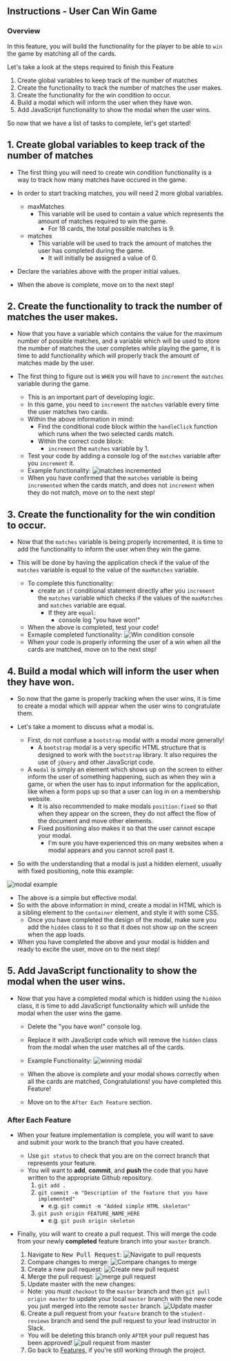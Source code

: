 Instructions - User Can Win Game
--

### Overview

In this feature, you will build the functionality for the player to be able to `win` the game by matching all of the cards.

Let's take a look at the steps required to finish this Feature

1. Create global variables to keep track of the number of matches
2. Create the functionality to track the number of matches the user makes.
3. Create the functionality for the win condition to occur.
4. Build a modal which will inform the user when they have won.
5. Add JavaScript functionality to show the modal when the user wins.

So now that we have a list of tasks to complete, let's get started!

## 1. Create global variables to keep track of the number of matches

- The first thing you will need to create win condition functionality is a way to track how many matches have occured in the game.

- In order to start tracking matches, you will need 2 more global variables.
    - maxMatches
        - This variable will be used to contain a value which represents the amount of matches required to win the game.
            - For 18 cards, the total possible matches is 9.
    - matches
        - This variable will be used to track the amount of matches the user has completed during the game.
            - It will initially be assigned a value of 0.
- Declare the variables above with the proper initial values.
- When the above is complete, move on to the next step!

## 2. Create the functionality to track the number of matches the user makes.

- Now that you have a variable which contains the value for the maximum number of possible matches, and a variable which will be used to store the number of matches the user completes while playing the game, it is time to add functionality which will properly track the amount of matches made by the user.

- The first thing to figure out is `WHEN` you will have to `increment` the `matches` variable during the game.
    - This is an important part of developing logic.
    - In this game, you need to `increment` the `matches` variable every time the user matches two cards.
    - Within the above information in mind:
        - Find the conditional code block within the `handleClick` function which runs when the two selected cards match.
        - Within the correct code block:
            - `increment` the `matches` variable by 1.
    - Test your code by adding a console log of the `matches` variable after you `increment` it.
    - Example functionality:
    ![matches incremented](../feature-gifs/matches-increment.gif)
    - When you have confirmed that the `matches` variable is being `incremented` when the cards match, and does not `increment` when they do not match, move on to the next step!

## 3. Create the functionality for the win condition to occur.

- Now that the `matches` variable is being properly incremented, it is time to add the functionality to inform the user when they win the game.

- This will be done by having the application check if the value of the `matches` variable is equal to the value of the `maxMatches` variable.
    - To complete this functionality:
        - create an `if` conditional statement directly after you `increment` the `matches` variable which checks if the values of the `maxMatches` and `matches` variable are equal.
            - If they are `equal`:
                - console log "you have won!"
    - When the above is completed, test your code!
    - Exmaple completed functionality:
    ![Win condition console](../feature-gifs/winning-console.gif)
    - When your code is properly informing the user of a win when all the cards are matched, move on to the next step!

## 4. Build a modal which will inform the user when they have won.

- So now that the game is properly tracking when the user wins, it is time to create a modal which will appear when the user wins to congratulate them.

- Let's take a moment to discuss what a modal is.
    - First, do not confuse a `bootstrap` modal with a modal more generally!
        - A `bootstrap` modal is a very specific HTML structure that is designed to work with the `bootstrap` library. It also requires the use of `jQuery` and other JavaScript code.
    - A `modal` is simply an element which shows up on the screen to either inform the user of something happening, such as when they win a game, or when the user has to input information for the application, like when a form pops up so that a user can log in on a membership website.
        - It is also recommended to make modals `position:fixed` so that when they appear on the screen, they do not affect the flow of the document and move other elements.
        - Fixed positioning also makes it so that the user cannot escape your modal.
            - I'm sure you have experienced this on many websites when a modal appears and you cannot scroll past it.
- So with the understanding that a modal is just a hidden element, usually with fixed positioning, note this example:

![modal example](../images/example-modal.png)
- The above is a simple but effective modal.
- So with the above information in mind, create a modal in HTML which is a sibling element to the `container` element, and style it with some CSS.
    - Once you have completed the design of the modal, make sure you add the `hidden` class to it so that it does not show up on the screen when the app loads.
- When you have completed the above and your modal is hidden and ready to excite the user, move on to the next step!

## 5. Add JavaScript functionality to show the modal when the user wins.

- Now that you have a completed modal which is hidden using the `hidden` class, it is time to add JavaScript functionality which will unhide the modal when the user wins the game.
    - Delete the "you have won!" console log.
    - Replace it with JavaScript code which will remove the `hidden` class from the modal when the user matches all of the cards.
    - Example Functionality:
    ![winning modal](../feature-gifs/winning-modal.gif)

    - When the above is complete and your modal shows correctly when all the cards are matched, Congratulations! you have completed this Feature!
    - Move on to the `After Each Feature` section.

### After Each Feature

- When your feature implementation is complete, you will want to save and submit your work to the branch that you have created.
  - Use `git status` to check that you are on the correct branch that represents your feature.
  - You will want to **add**, **commit**, and **push** the code that you have written to the appropriate Github repository.
    1. `git add .`
    2. `git commit -m "Description of the feature that you have implemented"`
       - e.g. `git commit -m "Added simple HTML skeleton"`
    3. `git push origin FEATURE_NAME_HERE`
       - e.g. `git push origin skeleton`

- Finally, you will want to create a pull request. This will merge the code from your newly **completed** feature branch into your `master` branch.

  1. Navigate to <kbd>New Pull Request</kbd>:
  ![Navigate to pull requests](../post-feature/navigate-to-pull-request.gif)
  2. Compare changes to merge:
  ![Compare changes to merge](../post-feature/compare-changes.gif)
  3. Create a new pull request:
  ![Create new pull request](../post-feature/create-pull-request.gif)
  4. Merge the pull request:
  ![merge pull request](../feature-gifs/merge-request.gif)
  5. Update master with the new changes:
  - Note: you must `checkout` to the `master` branch and then `git pull origin master` to update your local `master` branch with the new code you just merged into the remote `master` branch.
  ![Update master](../post-feature/pull-new-changes.gif)
  6. Create a pull request from your `feature` branch to the `student-reviews` branch and send the pull request to your lead instructor in Slack.
    - You will be deleting this branch only `AFTER` your pull request has been approved!
![pull request from master](../post-feature/pull-request.gif)
  7. Go back to [Features](../../README.md#features), if you're still working through the project.
